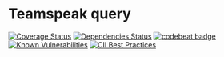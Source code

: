 # Teamspeak query

[![Coverage Status](https://coveralls.io/repos/github/ferrybig/teamspeak-query/badge.svg?branch=feature%2Fjavadoc-testing-refractor)](https://coveralls.io/github/ferrybig/teamspeak-query?branch=feature%2Fjavadoc-testing-refractor)
[![Dependencies Status](https://www.versioneye.com/user/projects/599487bf6725bd0034ae6c7b/badge.svg)](https://www.versioneye.com/user/projects/599487bf6725bd0034ae6c7b?child=summary)
[![codebeat badge](https://codebeat.co/badges/2f900586-ef0f-4874-a1a0-ac0ed51296d6)](https://codebeat.co/projects/github-com-ferrybig-teamspeak-query-develop)
[![Known Vulnerabilities](https://snyk.io/test/github/ferrybig/teamspeak-query/badge.svg)](https://snyk.io/test/github/ferrybig/teamspeak-query)
[![CII Best Practices](https://bestpractices.coreinfrastructure.org/projects/1205/badge)](https://bestpractices.coreinfrastructure.org/projects/1205)
